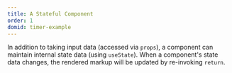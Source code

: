 ```yaml
---
title: A Stateful Component
order: 1
domid: timer-example
---
```


In addition to taking input data (accessed via `props`), a component can maintain internal state data (using `useState`). When a component's state data changes, the rendered markup will be updated by re-invoking `return`.
